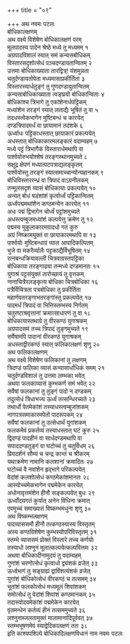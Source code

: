 +++
title = "०९"

+++
अथ नवमः पटलः  
बोधिकालक्षणम्  
अथ वक्ष्ये विशेषेण बोधिकालक्षणं परम्  
मूलपादस्य पादेन श्रेष्ठे मध्ये तु मध्यमम् १  
अग्रपादविशालं स्यात् समं कन्यसबोधिकम्  
विस्तारसदृशोत्सेधं पञ्चदण्डायतान्वितम् २  
उत्तमा बोधिकाख्याता तारद्वित्र्\! यंशमुन्नता  
चतुर्दण्डायतोपेता मध्यमासाप्रकीर्तिता ३  
विस्तारस्यार्धतुङ्गं तु गुणदण्डायुतान्वितम्  
कन्यसाबोधिकाख्याता त्वङ्घ्रयो बोधिकान्विताः ४  
बोधिकाश्च त्रिभागे तु एकांशेनार्धपट्टिकम्  
मध्यांशेन तरङ्गं स्यात् लताद्यैः भूषितं तु वा ५  
तदधस्त्वेकभागेन मुष्टिबन्धं च कारयेत्  
दण्डत्रिपादमर्धं वा छायामानं तदंशके ६  
ऊर्ध्वाधः पट्टिकाधस्तात् छायाकारं प्रकल्पयेत्  
अधस्तात् बोधिकाकारमलङ्कारं वदाम्यहम् ७  
मध्ये पट्टं त्रिभागैकं विस्तारार्धमथापि वा  
पार्श्वयोरुभयोश्शेषं तरङ्गस्थानमुच्यते ८  
सक्षुद्र क्षेपणं मध्यात्पटपत्राद्यलङ्कृतम्  
पार्श्वयोस्तु तरङ्गं स्यात्समाच्चान्योन्यहानकम् ९  
बोधिविस्ताररन्ध्रं वा त्रिपादं वाऽग्रनीलकम्  
तन्मूलसदृशं व्यासं बोधिकायाः प्रकल्पयेत् १०  
अन्यत् बोधं षडंशांशं कृत्वोर्ध्वं पट्टिकान्वितम्  
ऊर्ध्वपद्ममथांशेन कण्ठमन्येन कारयेत् ११  
अधः पद्मं द्विभागेन चोर्ध्वं पट्टांशमुच्यते  
अधस्त्वम्बुजमध्यांशं कल्पयेत्तु क्रमेण तु १२  
पद्मस्य मुकुलाकारमग्रादधो गतं कुरु  
अग्रं निष्क्रामयुक्तं वा छायाकारमथापि वा १३  
पार्श्वयोः मुष्टिबन्धाग्रं व्याल आपादिकल्पितम्  
भुजे वा मकरैर्व्यालैः पट्टकाद्यैर्विभूषितम् १४  
रत्नबन्धक्रियावल्ली चित्रवाग्रस्तपट्टिका  
बोधिकाया तरङ्गाढ्या तन्मध्ये दण्डमानतः १५  
युगाश्रं पट्टसंयुक्तं तारोच्छायं तु वृत्तकम्  
नानाचित्रैरलङ्कृत्य बोधिका चित्रबोधिका १६  
पत्रैर्विचित्रता पत्रबोधिका तु प्रकीर्तिता  
महार्णवतरङ्गाभतरङ्गांस्तु प्रकल्पयेत् १७  
पादमर्धं त्रिपादं वा भित्तिस्तम्भस्य निर्गतम्  
चतुरष्टाश्रवृत्तानां क्रमात्साधारणं तु वा १८  
बोधिकायास्तथाग्रे तु वीरकण्ठं युगाश्रकम्  
अग्रपादसमं तच्च त्रिपादं तुङ्गमुच्यते १९  
सर्वेषामपि पादानां वीरकण्ठं युगाश्रकम्  
अधस्ताद्वीरकण्ठं स्यात् फलिकालक्षणं शृणु २०  
अथ फलिकालक्षणम्  
अथ वक्ष्ये विशेषेण फलिकानां तु लक्षणम्  
त्रिदण्डं फलिका व्यासं कन्यासार्धाधिकं समम् २१  
चतुर्दण्डविशालं तु उत्तमा लम्भका भवेत्  
अथवा फलकाव्यासं कुम्भकर्ण समं भवेत् २२  
सर्वेषां फलकानां तु तुङ्गं पादो न दण्डकम्  
तदुत्सेधं त्रिधाभज्य ऊर्ध्वं तत्सन्धिरच्यते २३  
तथार्धो पेतमेकांशं तस्याधस्त्वम्बुजांशकम्  
नागपत्रसमाकारमपेतो पादरूपकम् २४  
सर्वेषां फलकानां तु उत्सेधार्थं युगांशकम्  
फलकमेवं प्रकर्तव्यं तस्याधस्तात् घटं कुरु २५  
द्विदण्डं पादहीनं वा सार्धदण्डमथापि वा  
सपाददण्डतुङ्गं वा घटोच्चं तु चतुर्विधम् २६  
प्रियदर्शनं सौम्यं च चन्द्र कान्तं च श्रीकरम्  
यथाक्रमेण नामानि कलशानां क्रमादितः २७  
घटोच्चं वै नवांशेन हृद्भागे परिकल्पयेत्  
वेदांशं कलशोत्सेधं कण्ठमेकांशमानतः २८  
आस्योच्चमेकभागेन पद्ममेकेन कारयेत्  
अधोनावृत्तमंशेन हीनौ सङ्कल्पयेत् बुधः २९  
ऊर्ध्वोदयगतं कुर्यात् अनेन विधिना क्रमात्  
एवमुच्चं समाख्यातं विष्कम्भमधुना शृणु ३०  
अथ विष्कम्भलक्षणम्  
पादव्याससमौ हीनौ तत्कण्ठस्यास्य विस्तृतम्  
अस्य कण्ठविशेषेण कुम्भस्योपरिविस्तृतम् ३१  
स्तम्भे व्याससमं प्रोक्तं विस्तारे तच्च कर्णयोः  
तस्याधो लश्नुनं मूलात्कल्पयेत्कल्पवित्तमः ३२  
अथवा बोधिकादीनामुदयं तु वदाम्यहम्  
गुणांशं चरणोत्सेधं कृत्वाधो द्व्यंशकं व्रजेत् ३३  
ऊर्ध्वभागं तु सङ्ग्राह्यं द्वाविंशत्यंशकं व्रजेत्  
युगांशं बोधिकोत्सेधं वीरकण्ठं च तत्समम् ३४  
भूतांशं फलकोत्सेधं मध्यमूलं शिवांशकम्  
समोत्सेधं तु वेदांशं शिवांशं कण्ठमानकम् ३५  
तदास्योदयमेकांशं पद्ममेकेन कारयेत्  
वृतमन्धेन कर्तव्यं हीनं तत्सममुच्यते ३६  
लश्नुनाब्जलतामुक्तं मालामानादिपूर्ववत् ३७  
स्तम्भभूषणमेवं स्याद्वेदिकालक्षणं ततः ३८  
इति काश्यपशिल्पे बोधिकादिलक्षणविधानं नाम नवमः पटलः  
   
